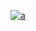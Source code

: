 [
![a](https://user-images.githubusercontent.com/52860492/62292465-5f482580-b45e-11e9-922b-0a7c8a595499.png)
](https://newsmania.club/?p=39)
